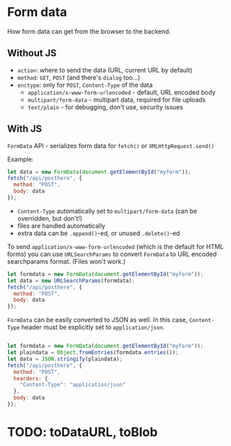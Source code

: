 # Form data

How form data can get from the browser to the backend.

## Without JS

- `action`: where to send the data (URL, current URL by default)
- `method`: `GET`, `POST` (and there's `dialog` too...)
- `enctype`: only for `POST`, `Content-Type` of the data
  - `application/x-www-form-urlencoded` - default, URL encoded body
  - `multipart/form-data` - multipart data, required for file uploads
  - `text/plain` - for debugging, don't use, security issues

## With JS

`FormData` API - serializes form data for `fetch()` or `XMLHttpRequest.send()`

Example:

```javascript
let data = new FormData(document.getElementById("myform"));
fetch("/api/posthere", {
  method: "POST",
  body: data
});
```

- `Content-Type` automatically set to `multipart/form-data` (can be overridden, but don't!)
- files are handled automatically
- extra data can be `.append()`-ed, or unused `.delete()`-ed

To send `application/x-www-form-urlencoded` (which is the default for HTML forms) you can use `URLSearchParams` to convert `FormData` to URL encoded searchparams format. (Files won't work.)

```javascript
let formdata = new FormData(document.getElementById("myform"));
let data = new URLSearchParams(formdata);
fetch("/api/posthere", {
  method: "POST",
  body: data
});
```

`FormData` can be easily converted to JSON as well. In this case, `Content-Type` header must be explicitly set to `application/json`.

```javascript

let formdata = new FormData(document.getElementById("myform"));
let plaindata = Object.fromEntries(formdata.entries());
let data = JSON.stringify(plaindata);
fetch("/api/posthere", {
  method: "POST",
  hearders: {
    "Content-Type": "application/json"
  },
  body: data
});
```

# TODO: toDataURL, toBlob
